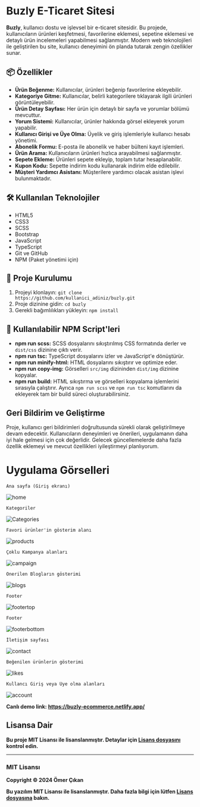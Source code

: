 <h1>Buzly E-Ticaret Sitesi</h1>

<p><strong>Buzly</strong>, kullanıcı dostu ve işlevsel bir e-ticaret sitesidir. Bu projede, kullanıcıların ürünleri keşfetmesi, favorilerine eklemesi, sepetine eklemesi ve detaylı ürün incelemeleri yapabilmesi sağlanmıştır. Modern web teknolojileri ile geliştirilen bu site, kullanıcı deneyimini ön planda tutarak zengin özellikler sunar.</p>

<h2>📦 Özellikler</h2>
<ul>
  <li><strong>Ürün Beğenme:</strong> Kullanıcılar, ürünleri beğenip favorilerine ekleyebilir.</li>
  <li><strong>Kategoriye Gitme:</strong> Kullanıcılar, belirli kategorilere tıklayarak ilgili ürünleri görüntüleyebilir.</li>
  <li><strong>Ürün Detay Sayfası:</strong> Her ürün için detaylı bir sayfa ve yorumlar bölümü mevcuttur.</li>
  <li><strong>Yorum Sistemi:</strong> Kullanıcılar, ürünler hakkında görsel ekleyerek yorum yapabilir.</li>
  <li><strong>Kullanıcı Girişi ve Üye Olma:</strong> Üyelik ve giriş işlemleriyle kullanıcı hesabı yönetimi.</li>
  <li><strong>Abonelik Formu:</strong> E-posta ile abonelik ve haber bülteni kayıt işlemleri.</li>
  <li><strong>Ürün Arama:</strong> Kullanıcıların ürünleri hızlıca arayabilmesi sağlanmıştır.</li>
  <li><strong>Sepete Ekleme:</strong> Ürünleri sepete ekleyip, toplam tutar hesaplanabilir.</li>
  <li><strong>Kupon Kodu:</strong> Sepette indirim kodu kullanarak indirim elde edilebilir.</li>
  <li><strong>Müşteri Yardımcı Asistanı:</strong> Müşterilere yardımcı olacak asistan işlevi bulunmaktadır.</li>
</ul>

<h2>🛠️ Kullanılan Teknolojiler</h2>
<ul>
  <li>HTML5</li>
  <li>CSS3</li>
  <li>SCSS</li>
  <li>Bootstrap</li>
  <li>JavaScript</li>
  <li>TypeScript</li>
  <li>Git ve GitHub</li>
  <li>NPM (Paket yönetimi için)</li>
</ul>

<h2>📁 Proje Kurulumu</h2>
<ol>
  <li>Projeyi klonlayın: <code>git clone https://github.com/kullanici_adiniz/buzly.git</code></li>
  <li>Proje dizinine gidin: <code>cd buzly</code></li>
  <li>Gerekli bağımlılıkları yükleyin: <code>npm install</code></li>
</ol>

<h2>🚀 Kullanılabilir NPM Script'leri</h2>
<ul>
  <li><strong>npm run scss:</strong> SCSS dosyalarını sıkıştırılmış CSS formatında derler ve <code>dist/css</code> dizinine çıktı verir.</li>
  <li><strong>npm run tsc:</strong> TypeScript dosyalarını izler ve JavaScript'e dönüştürür.</li>
  <li><strong>npm run minify-html:</strong> HTML dosyalarını sıkıştırır ve optimize eder.</li>
  <li><strong>npm run copy-img:</strong> Görselleri <code>src/img</code> dizininden <code>dist/img</code> dizinine kopyalar.</li>
  <li><strong>npm run build:</strong> HTML sıkıştırma ve görselleri kopyalama işlemlerini sırasıyla çalıştırır. Ayrıca <code>npm run scss</code> ve <code>npm run tsc</code> komutlarını da ekleyerek tam bir build süreci oluşturabilirsiniz.</li>
</ul>

<h2>Geri Bildirim ve Geliştirme</h2>
<p>Proje, kullanıcı geri bildirimleri doğrultusunda sürekli olarak geliştirilmeye devam edecektir. Kullanıcıların deneyimleri ve önerileri, uygulamanın daha iyi hale gelmesi için çok değerlidir. Gelecek güncellemelerde daha fazla özellik eklemeyi ve mevcut özellikleri iyileştirmeyi planlıyorum.</p>


<h1>Uygulama Görselleri</h1>

	Ana sayfa (Giriş ekranı)
![home](https://res.cloudinary.com/omercikan/image/upload/v1728759408/1_aqcoay.png)

	Kategoriler
![Categories](https://res.cloudinary.com/omercikan/image/upload/v1728759402/2_j53uld.png)

	Favori ürünler'in gösterim alanı
![products](https://res.cloudinary.com/omercikan/image/upload/v1728759405/3_tgxifb.png)

	Çoklu Kampanya alanları
![campaign](https://res.cloudinary.com/omercikan/image/upload/v1728759426/4_ue6ubs.png)

	Önerilen Blogların gösterimi
![blogs](https://res.cloudinary.com/omercikan/image/upload/v1728759416/5_nnztwh.png)

	Footer
![footertop](https://res.cloudinary.com/omercikan/image/upload/v1728759419/6_k2id7f.png)

	Footer
![footerbottom](https://res.cloudinary.com/omercikan/image/upload/v1728759417/7_wgmsee.png)

	İletişim sayfası
![contact](https://res.cloudinary.com/omercikan/image/upload/v1728759418/8_qmcvuu.png)

	Beğenilen ürünlerin gösterimi
![likes](https://res.cloudinary.com/omercikan/image/upload/v1728759403/12_txjuso.png)

	Kullancı Giriş veya Üye olma alanları
![account](https://res.cloudinary.com/omercikan/image/upload/v1728759422/9_fuvryo.png)

<strong>Canlı demo link:</stron> https://buzly-ecommerce.netlify.app/

<h2>Lisansa Dair</h2>
    <p>Bu proje <strong>MIT Lisansı</strong> ile lisanslanmıştır. Detaylar için <a href="LICENSE">Lisans dosyasını</a> kontrol edin.</p>

  <hr>

  <h3>MIT Lisansı</h3>
  <p>Copyright © 2024 Ömer Çıkan</p>
  <p>Bu yazılım MIT Lisansı ile lisanslanmıştır. Daha fazla bilgi için lütfen <a href="LICENSE">Lisans dosyasına</a> bakın.</p>
